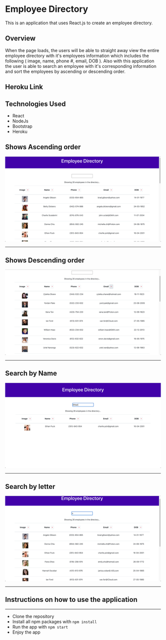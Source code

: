 # Employee Directory

This is an application that uses React.js to create an employee directory.

## Overview

When the page loads, the users will be able to straight away view the entire employee directory with it's employees information which includes the following ( image, name, phone #, email, DOB ).  Also with this application the user is able to search an employee with it's corresponding information and sort the employees by ascending or descending order. 


## Heroku Link


## Technologies Used 

* React
* NodeJs
 * Bootstrap
 * Heroku

## Shows Ascending order
 
 <img src="images/ascending.png">

___
 
## Shows Descending order
 
<img src="images/descending.png">

___
  
## Search by Name
  
<img src="images/name.png">

___
   
## Search by letter
   
 <img src="images/letter.png">
 
___

## Instructions on how to use the application
___

* Clone the repository
* Install all npm packages with `npm install`
* Run the app with `npm start`
* Enjoy the app

